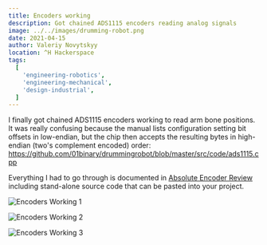 ```yaml
---
title: Encoders working
description: Got chained ADS1115 encoders reading analog signals
image: ../../images/drumming-robot.png
date: 2021-04-15
author: Valeriy Novytskyy
location: ^H Hackerspace
tags:
  [
    'engineering-robotics',
    'engineering-mechanical',
    'design-industrial',
  ]
---
```


I finally got chained ADS1115 encoders working to read arm bone positions. It was really confusing because the manual lists configuration setting bit offsets in low-endian, but the chip then accepts the resulting bytes in high-endian (two's complement encoded) order: https://github.com/01binary/drummingrobot/blob/master/src/code/ads1115.cpp

Everything I had to go through is documented in [Absolute Encoder Review](../../../articles/absolute-encoder-review.md) including stand-alone source code that can be pasted into your project.

![Encoders Working 1](https://zeroweb-downloads.s3.us-west-2.amazonaws.com/encoders-working1.png)

![Encoders Working 2](https://zeroweb-downloads.s3.us-west-2.amazonaws.com/encoders-working2.png)

![Encoders Working 3](https://zeroweb-downloads.s3.us-west-2.amazonaws.com/encoders-working3.png)

